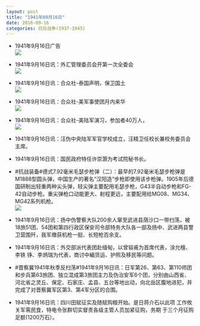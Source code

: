 ```yaml
---
layout: post
title: "1941年09月16日"
date: 2016-09-16
categories: 抗日战争(1937-1945)
---
```


<meta name="referrer" content="no-referrer" />

- 1941年9月16日广告 <br/><img src="https://ww2.sinaimg.cn/large/aca367d8jw1f7vtm6uwwyj20qb0h0jwr.jpg" />

- 1941年9月16日讯：外汇管理委员会开第一次全委会 <br/><img src="https://ww4.sinaimg.cn/large/aca367d8jw1f7vrwhwfa6j20bx0c2gnk.jpg" />

- 1941年9月16日讯：合众社-泰国声明，保卫国土 <br/><img src="https://ww4.sinaimg.cn/large/aca367d8jw1f7vq5yqqk4j209d06wjsb.jpg" />

- 1941年9月16日讯：合众社-美军事使团月内来华 <br/><img src="https://ww3.sinaimg.cn/large/aca367d8jw1f7voflzxu9j207806t3z3.jpg" />

- 1941年9月16日讯：合众社-美陆军演习，参加者40万人， <br/><img src="https://ww3.sinaimg.cn/large/aca367d8jw1f7vkytphlpj20870d9gmy.jpg" />

- 1941年9月16日讯：汪伪中央陆军军官学校成立，汪精卫任校长兼校务委员会 主席。 

- 1941年9月16日讯：国民政府特任许崇灏为考试院秘书长。 

- #抗战装备#德式7.92毫米毛瑟步枪弹（二）：最早的7.92毫米毛瑟步枪弹是M1888型圆头弹，中国生产的著名“汉阳造”步枪即使用该步枪弹。1905年后德国研制出轻重两种尖头弹，轻尖弹主要配用毛瑟步枪，G43半自动步枪和FG-42自动步枪。重尖弹枪口动能更大、射程更远，主要配用给MG08、MG34、MG42系列机枪。 <br/><img src="https://ww4.sinaimg.cn/large/aca367d8jw1f7v7332844j20do11raih.jpg" />

- 1941年9月16日讯：扬中伪警察大队200余人窜至武进县荫沙口一带扫荡，被18旅51团、54团和第四行政区保安司令部特务大队各一部及扬中、武进两县警卫营围歼，我军缴获机枪一挺、长短枪百余支。 

- 1941年9月16日讯：外交部派代表团赴缅甸，以曾镕甫为首席代表，涂允檀、李铁 铮、李炳瑞为代表，商讨中緬货运、护照及移民等问题。 

- #晋察冀1941年秋季反扫荡#1941年9月16日讯：日军第26、第63、第110师团和步兵第63旅团、独立混成第3旅团主力及伪治安军6个团，分别由山西省、河北省之灵丘、保定、石家庄、孟县、五台等地出动，向北岳区腹地进犯，并完成了对晋察冀军区第3、第4军分区的合围。 

- 1941年9月16日讯：四川田赋征实及随赋购粮开始。是日蒋介石以此项 工作攸关军需民食，特电令张群切实督责各级主管人员加紧征购，务期 于三个月征购足额(1200万石）。 

